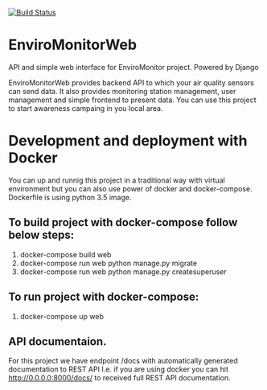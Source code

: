 [![Build Status](https://travis-ci.org/EnviroMonitor/EnviroMonitorWeb.svg?branch=master)](https://travis-ci.org/EnviroMonitor/EnviroMonitorWeb)

# EnviroMonitorWeb

API and simple web interface for EnviroMonitor project. Powered by Django

EnviroMonitorWeb provides backend API to which your air quality sensors can send data. It also provides monitoring station management, user management and simple frontend to present data. You can use this project to start awareness campaing in you local area.

# Development and deployment with Docker
You can up and runnig this project in a traditional way with virtual environment but you can also use power of docker and docker-compose.
Dockerfile is using python 3.5 image.

## To build project with docker-compose follow below steps:
1. docker-compose build web
2. docker-compose run web python manage.py migrate
3. docker-compose run web python manage.py createsuperuser

## To run project with docker-compose:
1. docker-compose up web

## API documentaion.
For this project we have endpoint /docs with automatically generated documentation to REST API
I.e. if you are using docker you can hit http://0.0.0.0:8000/docs/ to received full REST API documentation.